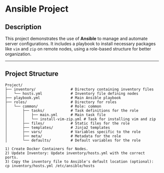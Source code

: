 # Ansible Project

## **Description**
This project demonstrates the use of **Ansible** to manage and automate server configurations. It includes a playbook to install necessary packages like `vim` and `zip` on remote nodes, using a role-based structure for better organization.

---

## **Project Structure**
```plaintext
Project/
├── inventory/                # Directory containing inventory files
│   └── hosts.yml             # Inventory file defining nodes
├── playbook.yml              # Main Ansible playbook
├── roles/                    # Directory for roles
│   └── common/               # Role: common
│       ├── tasks/            # Task definitions for the role
│       │   ├── main.yml      # Main task file
│       │   └── install-vim-zip.yml # Task for installing vim and zip
│       ├── files/            # Static files for the role
│       ├── templates/        # Jinja2 templates
│       ├── vars/             # Variables specific to the role
│       ├── meta/             # Metadata for the role
│       └── defaults/         # Default variables for the role

1) Create Docker Containers for Nodes.
2) Update Inventory: Update inventory/hosts.yml with the correct ports.
3) Copy the inventory file to Ansible's default location (optional):
cp inventory/hosts.yml /etc/ansible/hosts
